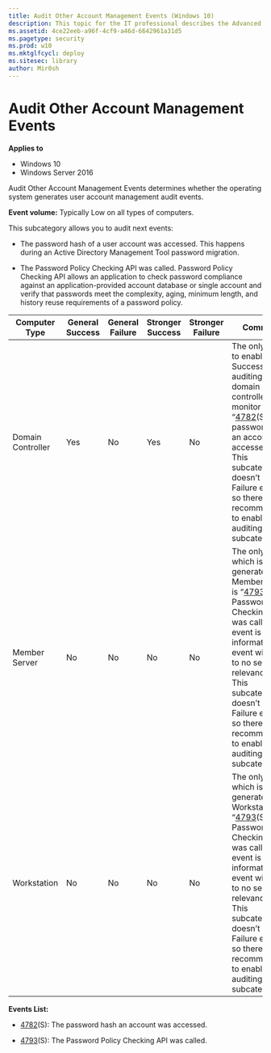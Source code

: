```yaml
---
title: Audit Other Account Management Events (Windows 10)
description: This topic for the IT professional describes the Advanced Security Audit policy setting, Audit Other Account Management Events, which determines whether the operating system generates user account management audit events.
ms.assetid: 4ce22eeb-a96f-4cf9-a46d-6642961a31d5
ms.pagetype: security
ms.prod: w10
ms.mktglfcycl: deploy
ms.sitesec: library
author: Mir0sh
---
```


# Audit Other Account Management Events

**Applies to**
-   Windows 10
-   Windows Server 2016


Audit Other Account Management Events determines whether the operating system generates user account management audit events.

**Event volume:** Typically Low on all types of computers.

This subcategory allows you to audit next events:

-   The password hash of a user account was accessed. This happens during an Active Directory Management Tool password migration.

-   The Password Policy Checking API was called. Password Policy Checking API allows an application to check password compliance against an application-provided account database or single account and verify that passwords meet the complexity, aging, minimum length, and history reuse requirements of a password policy.

| Computer Type     | General Success | General Failure | Stronger Success | Stronger Failure | Comments                                                                                                                                                                                                                                                                                                                                                          |
|-------------------|-----------------|-----------------|------------------|------------------|-------------------------------------------------------------------------------------------------------------------------------------------------------------------------------------------------------------------------------------------------------------------------------------------------------------------------------------------------------------------|
| Domain Controller | Yes             | No              | Yes              | No               | The only reason to enable Success auditing on domain controllers is to monitor “[4782](event-4782.md)(S): The password hash an account was accessed.”<br>This subcategory doesn’t have Failure events, so there is no recommendation to enable Failure auditing for this subcategory.                                                             |
| Member Server     | No              | No              | No               | No               | The only event which is generated on Member Servers is “[4793](event-4793.md)(S): The Password Policy Checking API was called.”, this event is a typical information event with little to no security relevance. <br>This subcategory doesn’t have Failure events, so there is no recommendation to enable Failure auditing for this subcategory. |
| Workstation       | No              | No              | No               | No               | The only event which is generated on Workstations is “[4793](event-4793.md)(S): The Password Policy Checking API was called.”, this event is a typical information event with little to no security relevance. <br>This subcategory doesn’t have Failure events, so there is no recommendation to enable Failure auditing for this subcategory.   |

**Events List:**

-   [4782](event-4782.md)(S): The password hash an account was accessed.

-   [4793](event-4793.md)(S): The Password Policy Checking API was called.

